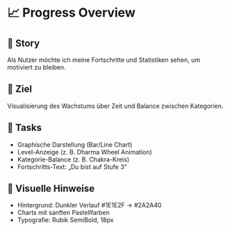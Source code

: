 # 📈 Progress Overview

## 🎯 Story
Als Nutzer möchte ich meine Fortschritte und Statistiken sehen, um motiviert zu bleiben.

## 🧠 Ziel
Visualisierung des Wachstums über Zeit und Balance zwischen Kategorien.

## 🧩 Tasks
- Graphische Darstellung (Bar/Line Chart)
- Level-Anzeige (z. B. Dharma Wheel Animation)
- Kategorie-Balance (z. B. Chakra-Kreis)
- Fortschritts-Text: „Du bist auf Stufe 3“

## 🎨 Visuelle Hinweise
- Hintergrund: Dunkler Verlauf #1E1E2F → #2A2A40
- Charts mit sanften Pastellfarben
- Typografie: Rubik SemiBold, 18px
